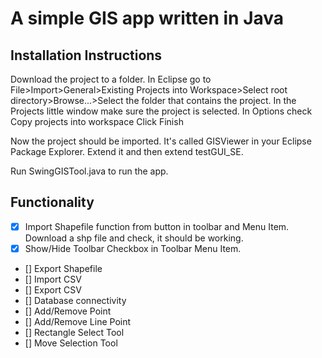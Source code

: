 # A simple GIS app written in Java

## Installation Instructions
Download the project to a folder.
In Eclipse go to File>Import>General>Existing Projects into Workspace>Select root directory>Browse...>Select the folder that contains the project.
In the Projects little window make sure the project is selected.
In Options check Copy projects into workspace
Click Finish

Now the project should be imported. It's called GISViewer in your Eclipse Package Explorer. Extend it and then extend testGUI_SE.

Run SwingGISTool.java to run the app.

## Functionality
- [X] Import Shapefile function from button in toolbar and Menu Item. Download a shp file and check, it should be working.
- [X] Show/Hide Toolbar Checkbox in Toolbar Menu Item.
- [] Export Shapefile
- [] Import CSV
- [] Export CSV
- [] Database connectivity
- [] Add/Remove Point
- [] Add/Remove Line Point
- [] Rectangle Select Tool
- [] Move Selection Tool
